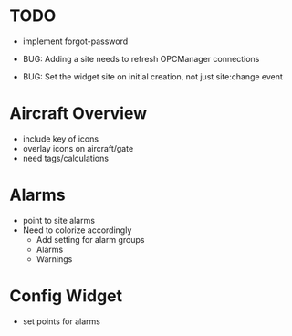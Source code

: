 TODO
=====

* implement forgot-password

* BUG: Adding a site needs to refresh OPCManager connections
* BUG: Set the widget site on initial creation, not just site:change event





Aircraft Overview
=================
- include key of icons
- overlay icons on aircraft/gate
- need tags/calculations

Alarms
======
- point to site alarms
- Need to colorize accordingly
  - Add setting for alarm groups
  - Alarms
  - Warnings

Config Widget
=============
- set points for alarms
